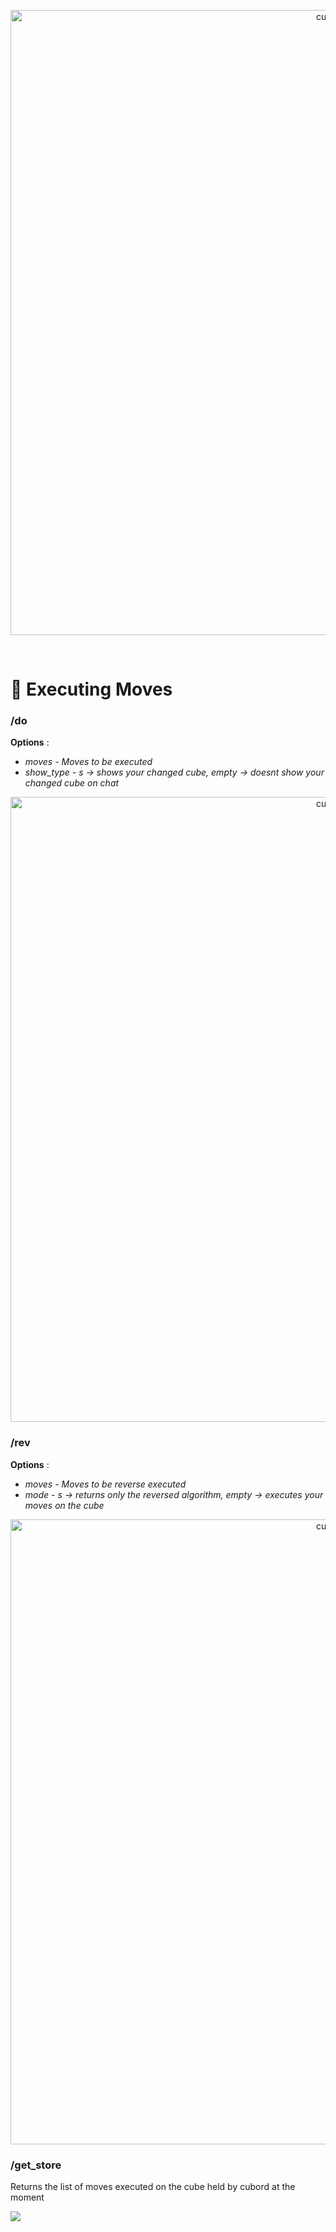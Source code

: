 <p align="center">
  <img width="1000" src="https://cdn.discordapp.com/attachments/812010489248088088/878341674269548554/cfop.png" alt="cubot">
</p>
<br>

# 🔪 Executing Moves

### /do 
__Options__ : 
* *moves - Moves to be executed* 
* *show_type - s -> shows your changed cube, empty -> doesnt show your changed cube on chat*

<p align="center">
  <img width="1000" src="https://cdn.discordapp.com/attachments/876060092632530975/878888125265494036/vvUpdrEuE3.gif" alt="cubot">
</p>

### /rev
__Options__ : 
* *moves - Moves to be reverse executed* 
* *mode - s -> returns only the reversed algorithm, empty -> executes your moves on the cube*


<p align="center">
  <img width="1000" src="https://cdn.discordapp.com/attachments/812010489248088088/878889682803515402/brckcbclQs.gif" alt="cubot">
</p>

### /get_store
Returns the list of moves executed on the cube held by cubord at the moment 

![](https://cdn.discordapp.com/attachments/812010489248088088/879349993658540083/Discord_MASaR49iu6.png)
